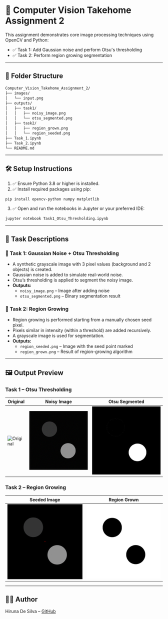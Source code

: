 # 📘 Computer Vision Takehome Assignment 2

This assignment demonstrates core image processing techniques using OpenCV and Python:

- ✅ Task 1: Add Gaussian noise and perform Otsu's thresholding  
- ✅ Task 2: Perform region growing segmentation

---

## 📁 Folder Structure

```
Computer_Vision_Takehome_Assignment_2/
├── images/
│   └── input.png          
├── outputs/
│   ├── task1/
│   │   ├── noisy_image.png
│   │   └── otsu_segmented.png
│   ├── task2/
│   │   ├── region_grown.png
│   │   └── region_seeded.png
├── Task_1.ipynb
├── Task_2.ipynb
└── README.md
```

---

## 🛠️ Setup Instructions

1. ✅ Ensure Python 3.8 or higher is installed.  
2. ✅ Install required packages using pip:

```bash
pip install opencv-python numpy matplotlib
```

3. ✅ Open and run the notebooks in Jupyter or your preferred IDE:

```bash
jupyter notebook Task1_Otsu_Thresholding.ipynb
```

---

## 📌 Task Descriptions

### 🧪 Task 1: Gaussian Noise + Otsu Thresholding
- A synthetic grayscale image with 3 pixel values (background and 2 objects) is created.
- Gaussian noise is added to simulate real-world noise.
- Otsu’s thresholding is applied to segment the noisy image.
- **Outputs:**
  - `noisy_image.png` – Image after adding noise
  - `otsu_segmented.png` – Binary segmentation result

### 🌱 Task 2: Region Growing
- Region growing is performed starting from a manually chosen seed pixel.
- Pixels similar in intensity (within a threshold) are added recursively.
- A grayscale image is used for segmentation.
- **Outputs:**
  - `region_seeded.png` – Image with the seed point marked
  - `region_grown.png` – Result of region-growing algorithm

---

## 🖼️ Output Preview

### Task 1 – Otsu Thresholding
| Original | Noisy Image | Otsu Segmented |
|----------|-------------|----------------|
| ![Original](outputs/task1/input.png) | ![Noisy](outputs/task1/noisy_image.png) | ![Otsu](outputs/task1/otsu_segmented.png) |

### Task 2 – Region Growing
| Seeded Image | Region Grown |
|--------------|--------------|
| ![Seeded](outputs/task2/region_seeded.png) | ![Region](outputs/task2/region_grown.png) |

---

## 👨‍💻 Author

Hiruna De Silva – [GitHub](https://github.com/HirunaD/EC7212-Take-Home-Assignment-2)